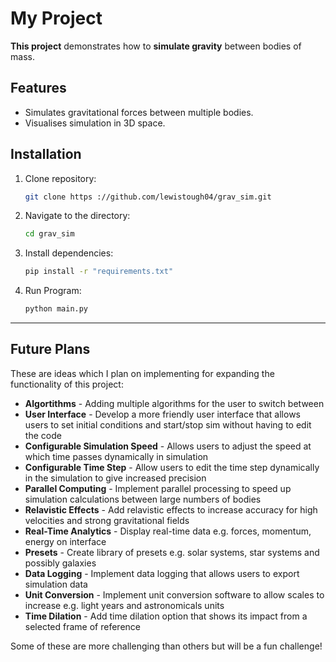 # My Project

**This project** demonstrates how to **simulate gravity** between bodies of mass.

## Features

- Simulates gravitational forces between multiple bodies.
- Visualises simulation in 3D space.

## Installation

1. Clone repository:
   ```bash
   git clone https ://github.com/lewistough04/grav_sim.git
2. Navigate to the directory:
   ```bash
   cd grav_sim
3. Install dependencies:
   ```bash
   pip install -r "requirements.txt"
3. Run Program:
   ```bash
   python main.py
___

## Future Plans

These are ideas which I plan on implementing for expanding the functionality of this project:

- **Algortithms** - Adding multiple algorithms for the user to switch between
- **User Interface** - Develop a more friendly user interface that allows users to set initial conditions and start/stop sim without having to edit the code
- **Configurable Simulation Speed** - Allows users to adjust the speed at which time passes dynamically in simulation
- **Configurable Time Step** - Allow users to edit the time step dynamically in the simulation to give increased precision
- **Parallel Computing** - Implement parallel processing to speed up simulation calculations between large numbers of bodies
- **Relavistic Effects** - Add relavistic effects to increase accuracy for high velocities and strong gravitational fields
- **Real-Time Analytics** - Display real-time data e.g. forces, momentum, energy on interface
- **Presets** - Create library of presets e.g. solar systems, star systems and possibly galaxies
- **Data Logging** - Implement data logging that allows users to export simulation data
- **Unit Conversion** - Implement unit conversion software to allow scales to increase e.g. light years and astronomicals units
- **Time Dilation** - Add time dilation option that shows its impact from a selected frame of reference

Some of these are more challenging than others but will be a fun challenge!
